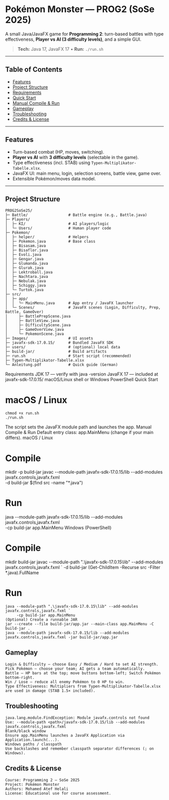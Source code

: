 # Pokémon Monster — PROG2 (SoSe 2025)

A small Java/JavaFX game for **Programming 2**: turn-based battles with type effectiveness, **Player vs AI (3 difficulty levels)**, and a simple GUI.

> **Tech:** Java 17, JavaFX 17 • **Run:** `./run.sh`

---

## Table of Contents
- [Features](#features)
- [Project Structure](#project-structure)
- [Requirements](#requirements)
- [Quick Start](#quick-start)
- [Manual Compile & Run](#manual-compile--run)
- [Gameplay](#gameplay)
- [Troubleshooting](#troubleshooting)
- [Credits & License](#credits--license)

---

## Features
- Turn-based combat (HP, moves, switching).
- **Player vs AI** with **3 difficulty levels** (selectable in the game).
- Type effectiveness (incl. STAB) using `Typen-Multiplikator-Tabelle.xlsx`.
- JavaFX UI: main menu, login, selection screens, battle view, game over.
- Extensible Pokémon/moves data model.

---

## Project Structure

```text
PROG2SoSe25/
├─ Battle/                  # Battle engine (e.g., Battle.java)
├─ Players/
│  ├─ KI/                   # AI players/logic
│  └─ Users/                # Human player code
├─ Pokemon/
│  ├─ helper/               # Helpers
│  ├─ Pokemon.java          # Base class
│  ├─ Bisasam.java
│  ├─ Bisaflor.java
│  ├─ Evoli.java
│  ├─ Gengar.java
│  ├─ Glumanda.java
│  ├─ Glurak.java
│  ├─ Lektroball.java
│  ├─ Nachtara.java
│  ├─ Nebulak.java
│  ├─ Schiggy.java
│  └─ Turtok.java
├─ src/
│  ├─ app/
│  │  └─ MainMenu.java      # App entry / JavaFX launcher
│  └─ Scenes/               # JavaFX scenes (Login, Difficulty, Prep, Battle, GameOver)
│     ├─ BattlePrepScene.java
│     ├─ BattleView.java
│     ├─ DifficultyScene.java
│     ├─ GameOverView.java
│     └─ PokemonScene.java
├─ Images/                  # UI assets
├─ javafx-sdk-17.0.15/      # Bundled JavaFX SDK
├─ users/                   # (optional) local data
├─ build-jar/               # Build artifacts
├─ run.sh                   # Start script (recommended)
├─ Typen-Multiplikator-Tabelle.xlsx
└─ Anleitung.pdf            # Quick guide (German)
```
Requirements
JDK 17 — verify with java -version
JavaFX 17 — included at javafx-sdk-17.0.15/
macOS/Linux shell or Windows PowerShell
Quick Start
# macOS / Linux
```text
chmod +x run.sh
./run.sh
```
The script sets the JavaFX module path and launches the app.
Manual Compile & Run
Default entry class: app.MainMenu (change if your main differs).
macOS / Linux
# Compile
mkdir -p build-jar
javac --module-path javafx-sdk-17.0.15/lib --add-modules javafx.controls,javafx.fxml \
      -d build-jar $(find src -name "*.java")

# Run
java --module-path javafx-sdk-17.0.15/lib --add-modules javafx.controls,javafx.fxml \
     -cp build-jar app.MainMenu
Windows (PowerShell)
# Compile
mkdir build-jar
javac --module-path ".\javafx-sdk-17.0.15\lib" --add-modules javafx.controls,javafx.fxml `
      -d build-jar (Get-ChildItem -Recurse src -Filter *.java).FullName

# Run
```text
java --module-path ".\javafx-sdk-17.0.15\lib" --add-modules javafx.controls,javafx.fxml `
     -cp build-jar app.MainMenu
(Optional) Create a runnable JAR
jar --create --file build-jar/app.jar --main-class app.MainMenu -C build-jar .
java --module-path javafx-sdk-17.0.15/lib --add-modules javafx.controls,javafx.fxml -jar build-jar/app.jar
```
## Gameplay
```text
Login & Difficulty — choose Easy / Medium / Hard to set AI strength.
Pick Pokémon — choose your team; AI gets a team automatically.
Battle — HP bars at the top; move buttons bottom-left; Switch Pokémon bottom-right.
Win / Lose — reduce all enemy Pokémon to 0 HP to win.
Type Effectiveness: Multipliers from Typen-Multiplikator-Tabelle.xlsx are used in damage (STAB 1.5× included).
```
## Troubleshooting
```text
java.lang.module.FindException: Module javafx.controls not found
Use: --module-path <path>/javafx-sdk-17.0.15/lib --add-modules javafx.controls,javafx.fxml
Blank/black window
Ensure app.MainMenu launches a JavaFX Application via Application.launch(...).
Windows paths / classpath
Use backslashes and remember classpath separator differences (; on Windows).
```
## Credits & License
```text
Course: Programming 2 — SoSe 2025
Project: Pokémon Monster
Authors: Mohamed Atef Helali
License: Educational use for course assessment.
```

